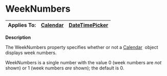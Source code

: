 




<h1 class="heading"><span class="name">WeekNumbers</span></h1>

| Applies To: | [Calendar](./calendar.md) | [DateTimePicker](./datetimepicker.md) |
| --- | --- | ---  |


**Description**


The WeekNumbers property specifies whether or not a [Calendar](./calendar.md)
 object displays week numbers.


WeekNumbers is a single number with the value 0 (week numbers are *not*
shown) or 1 (week numbers *are* shown); the default is 0.



